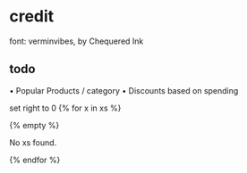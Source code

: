 # credit
font: verminvibes, by Chequered Ink


## todo

•	Popular Products / category
•	Discounts based on spending

set right to 0
{% for x in xs %}

<do something>

{% empty %}

No xs found.

{% endfor %}